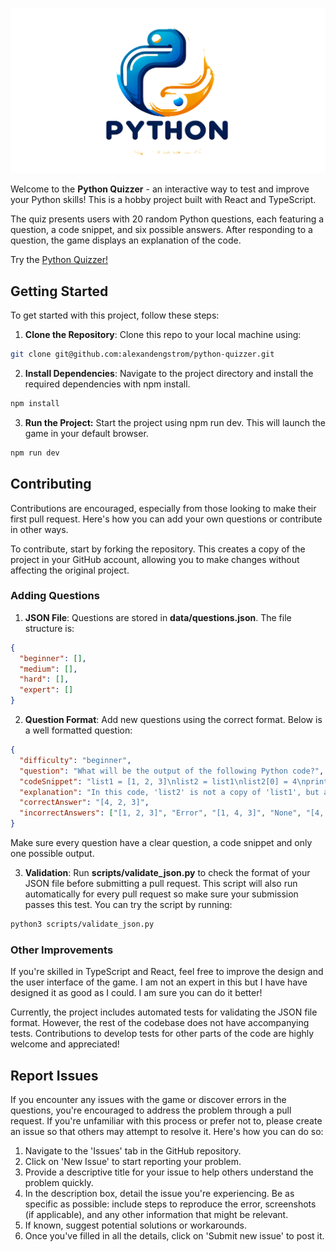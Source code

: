 ![Python Quizzer](public/banner-transparent.png)

Welcome to the **Python Quizzer** - an interactive way to test and improve your Python skills! This is a hobby project built with React and TypeScript.

The quiz presents users with 20 random Python questions, each featuring a question, a code snippet, and six possible answers. After responding to a question, the game displays an explanation of the code.

Try the <a href="https://alexandengstrom.github.io/python-quizzer/">Python Quizzer!</a>

## Getting Started

To get started with this project, follow these steps:

1. **Clone the Repository**: Clone this repo to your local machine using:

```bash
git clone git@github.com:alexandengstrom/python-quizzer.git
```

2. **Install Dependencies**: Navigate to the project directory and install the required dependencies with npm install.

```bash
npm install
```

3. **Run the Project:** Start the project using npm run dev. This will launch the game in your default browser.

```bash
npm run dev
```

## Contributing

Contributions are encouraged, especially from those looking to make their first pull request. Here's how you can add your own questions or contribute in other ways.

To contribute, start by forking the repository. This creates a copy of the project in your GitHub account, allowing you to make changes without affecting the original project.

### Adding Questions

1. **JSON File**: Questions are stored in **data/questions.json**. The file structure is:

```json
{
  "beginner": [],
  "medium": [],
  "hard": [],
  "expert": []
}
```

2. **Question Format**: Add new questions using the correct format. Below is a well formatted question:

```json
{
  "difficulty": "beginner",
  "question": "What will be the output of the following Python code?",
  "codeSnippet": "list1 = [1, 2, 3]\nlist2 = list1\nlist2[0] = 4\nprint(list1)",
  "explanation": "In this code, 'list2' is not a copy of 'list1', but a reference to the same list object. Modifying 'list2' changes 'list1'. The output is '[4, 2, 3]'.",
  "correctAnswer": "[4, 2, 3]",
  "incorrectAnswers": ["[1, 2, 3]", "Error", "[1, 4, 3]", "None", "[4, 4, 4]"]
}
```

Make sure every question have a clear question, a code snippet and only one possible output.

3. **Validation**: Run **scripts/validate_json.py** to check the format of your JSON file before submitting a pull request. This script will also run automatically for every pull request so make sure your submission passes this test. You can try the script by running:

```bash
python3 scripts/validate_json.py
```

### Other Improvements

If you're skilled in TypeScript and React, feel free to improve the design and the user interface of the game. I am not an expert in this but I have have designed it as good as I could. I am sure you can do it better!

Currently, the project includes automated tests for validating the JSON file format. However, the rest of the codebase does not have accompanying tests. Contributions to develop tests for other parts of the code are highly welcome and appreciated!

## Report Issues

If you encounter any issues with the game or discover errors in the questions, you're encouraged to address the problem through a pull request. If you're unfamiliar with this process or prefer not to, please create an issue so that others may attempt to resolve it. Here's how you can do so:

1. Navigate to the 'Issues' tab in the GitHub repository.
2. Click on 'New Issue' to start reporting your problem.
3. Provide a descriptive title for your issue to help others understand the problem quickly.
4. In the description box, detail the issue you're experiencing. Be as specific as possible: include steps to reproduce the error, screenshots (if applicable), and any other information that might be relevant.
5. If known, suggest potential solutions or workarounds.
6. Once you've filled in all the details, click on 'Submit new issue' to post it.
